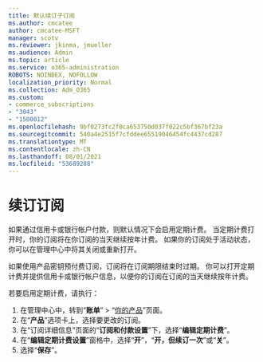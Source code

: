 ```yaml
---
title: 默认续订子订阅
ms.author: cmcatee
author: cmcatee-MSFT
manager: scotv
ms.reviewer: jkinma, jmueller
ms.audience: Admin
ms.topic: article
ms.service: o365-administration
ROBOTS: NOINDEX, NOFOLLOW
localization_priority: Normal
ms.collection: Adm_O365
ms.custom:
- commerce_subscriptions
- "3043"
- "1500012"
ms.openlocfilehash: 9bf0273fc2f0ca653750d037f022c5bf367bf23a
ms.sourcegitcommit: 540a4e2515f7cfddee65519046454fc4437cd287
ms.translationtype: MT
ms.contentlocale: zh-CN
ms.lasthandoff: 08/01/2021
ms.locfileid: "53689288"
---
```

# <a name="renewing-your-subscription"></a>续订订阅

如果通过信用卡或银行帐户付款，则默认情况下会启用定期计费。 当定期计费打开时，你的订阅将在你订阅的当天继续按年计费。 如果你的订阅处于活动状态，你可以在管理中心中将其关闭或重新打开。

如果使用产品密钥预付费订阅，订阅将在订阅期限结束时过期。 你可以打开定期计费并提供信用卡或银行帐户信息，以便你的订阅在订阅的当天继续按年计费。

若要启用定期计费，请执行：

1. 在管理中心中，转到“**账单**” > “[你的产品](https://go.microsoft.com/fwlink/p/?linkid=842054)”页面。
2. 在“**产品**”选项卡上，选择要更改的订阅。
3. 在“订阅详细信息”页面的“**订阅和付款设置**”下，选择“**编辑定期计费**”。
4. 在“**编辑定期计费设置**”窗格中，选择“**开**”，“**开，但续订一次**”或“**关**”。
5. 选择“**保存**”。 